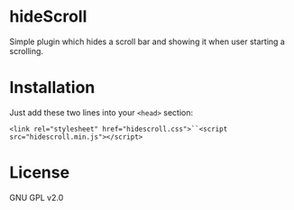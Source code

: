 hideScroll
==========

Simple plugin which hides a scroll bar and showing it when user starting a scrolling.

Installation
============

Just add these two lines into your `<head>` section:

`<link rel="stylesheet" href="hidescroll.css">``<script src="hidescroll.min.js"></script>`

License
=======

GNU GPL v2.0
